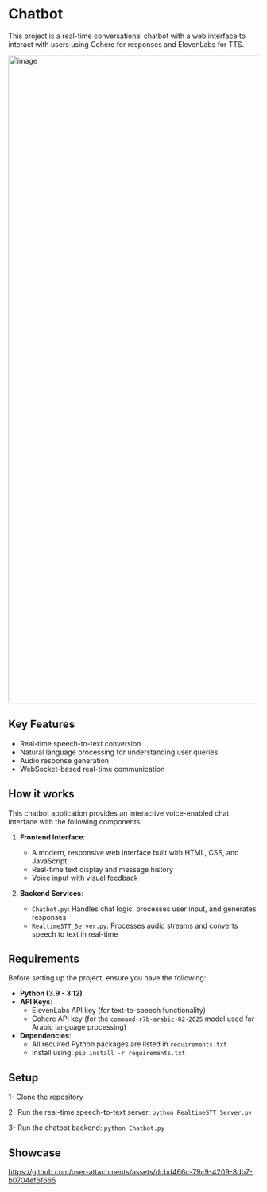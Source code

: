 # Chatbot

This project is a real-time conversational chatbot with a web interface to interact with users using Cohere for responses and ElevenLabs for TTS.

<img width="1659" height="1303" alt="image" src="https://github.com/user-attachments/assets/9ab34162-3b3e-4084-a75f-1670008f4864" />

## Key Features

- Real-time speech-to-text conversion
- Natural language processing for understanding user queries
- Audio response generation
- WebSocket-based real-time communication

## How it works

This chatbot application provides an interactive voice-enabled chat interface with the following components:

1. **Frontend Interface**:
   - A modern, responsive web interface built with HTML, CSS, and JavaScript
   - Real-time text display and message history
   - Voice input with visual feedback

2. **Backend Services**:
   - `Chatbot.py`: Handles chat logic, processes user input, and generates responses
   - `RealtimeSTT_Server.py`: Processes audio streams and converts speech to text in real-time

## Requirements

Before setting up the project, ensure you have the following:

- **Python (3.9 - 3.12)**
- **API Keys**:
  - ElevenLabs API key (for text-to-speech functionality)
  - Cohere API key (for the `command-r7b-arabic-02-2025` model used for Arabic language processing)
- **Dependencies**:
  - All required Python packages are listed in `requirements.txt`
  - Install using: `pip install -r requirements.txt`

## Setup
1- Clone the repository
  
2- Run the real-time speech-to-text server: `python RealtimeSTT_Server.py`
  
3- Run the chatbot backend: `python Chatbot.py` 

## Showcase

https://github.com/user-attachments/assets/dcbd466c-79c9-4209-8db7-b0704ef6f665
